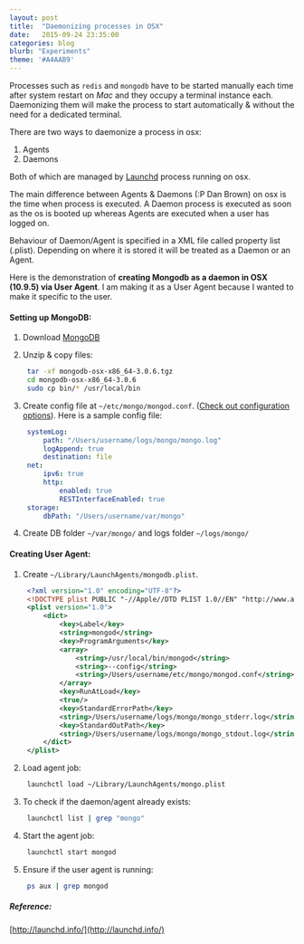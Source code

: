 ```yaml
---
layout: post
title:  "Daemonizing processes in OSX"
date:   2015-09-24 23:35:00
categories: blog
blurb: "Experiments"
theme: '#A4AAB9'
---
```


Processes such as `redis` and `mongodb` have to be started manually each time after system restart on *Mac* and they occupy a terminal instance each. Daemonizing them will make the process to start automatically & without the need for a dedicated terminal.

There are two ways to daemonize a process in osx:

1. Agents
2. Daemons

Both of which are managed by [Launchd](https://en.wikipedia.org/wiki/Launchd) process running on osx.

The main difference between Agents & Daemons (:P Dan Brown) on osx is the time when process is executed.
A Daemon process is executed as soon as the os is booted up whereas Agents are executed when a user has logged on.

Behaviour of Daemon/Agent is specified in a XML file called property list (.plist). Depending on where it is stored it will be treated as a Daemon or an Agent.

Here is the demonstration of **creating Mongodb as a daemon in OSX (10.9.5) via User Agent**. I am making it as a User Agent because I wanted to make it specific to the user.

#### Setting up MongoDB:
1. Download [MongoDB](https://www.mongodb.org/)

2. Unzip & copy files:

   ``` bash
    tar -xf mongodb-osx-x86_64-3.0.6.tgz
    cd mongodb-osx-x86_64-3.0.6
    sudo cp bin/* /usr/local/bin
   ```

3. Create config file at `~/etc/mongo/mongod.conf`. ([Check out configuration options](http://docs.mongodb.org/manual/reference/configuration-options/)). Here is a sample config file:

   ```yaml
    systemLog:
        path: "/Users/username/logs/mongo/mongo.log"
        logAppend: true
        destination: file
    net:
        ipv6: true
        http:
            enabled: true
            RESTInterfaceEnabled: true
    storage:
        dbPath: "/Users/username/var/mongo"
   ```

4. Create DB folder `~/var/mongo/` and logs folder `~/logs/mongo/`

#### Creating User Agent:

1. Create `~/Library/LaunchAgents/mongodb.plist`.

   ```xml
    <?xml version="1.0" encoding="UTF-8"?>
    <!DOCTYPE plist PUBLIC "-//Apple//DTD PLIST 1.0//EN" "http://www.apple.com/DTDs/PropertyList-1.0.dtd">
    <plist version="1.0">
        <dict>
            <key>Label</key>
            <string>mongod</string>
            <key>ProgramArguments</key>
            <array>
                <string>/usr/local/bin/mongod</string>
                <string>--config</string>
                <string>/Users/username/etc/mongo/mongod.conf</string>
            </array>
            <key>RunAtLoad</key>
            <true/>
            <key>StandardErrorPath</key>
            <string>/Users/username/logs/mongo/mongo_stderr.log</string>
            <key>StandardOutPath</key>
            <string>/Users/username/logs/mongo/mongo_stdout.log</string>
        </dict>
    </plist>
   ```

2. Load agent job:

   ```bash
    launchctl load ~/Library/LaunchAgents/mongo.plist
   ```

3. To check if the daemon/agent already exists:

   ```bash
    launchctl list | grep "mongo"
   ```

4. Start the agent job:

   ```bash
    launchctl start mongod
   ```

5. Ensure if the user agent is running:

   ```bash
    ps aux | grep mongod
   ```

##### Reference:
[http://launchd.info/](http://launchd.info/)

